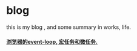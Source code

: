 # blog
this is my blog , and some summary in works, life.

#### [浏览器的event-loop, 宏任务和微任务.](https://github.com/sevenCon/blog-github/issues/1)

